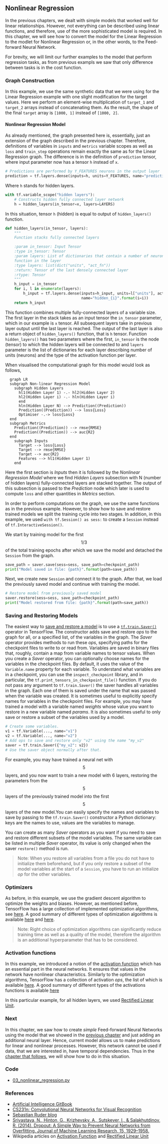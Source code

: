## Nonlinear Regression

In the previous chapters, we dealt with simple models that worked well for linear relationships. However, not everything can be described using linear functions, and therefore, use of the more sophisticated model is required. In this chapter, we will see how to convert the model for the Linear Regression to the modlet for Nonlinear Regression or, in the other words, to the Feed-forward Neural Network.

For brevity, we will limit our further examples to the model that perform regression tasks, as from previous exampls we saw that only difference between tasks is in the cost function.

### Graph Construction

In this example, we use the same synthetic data that we were using for the Linear Regression example with one slight modification for the target values. Here we perform an element-wise multiplication of `target_1` and `target_2` arrays instead of concatenating them. As the result, the shape of the final `target` array is `[1000, 1]` instead of `[1000, 2]`.

#### Nonlinear Regression Model

As already mentioned, the graph presented here is, essentially, just an extension of the graph described in the previous chapter. Therefore, definitions of variables in  `inputs` and `metrics` variable scopes as well as  `loss` and `train_step` operations remain exactly the same as for the Linear Regression graph. The difference is in the definition of `prediction` tensor, where input parameter now has a tensor `h` instead of `x`.

```python
# Predictions are performed by Y_FEATURES neurons in the output layer
prediction = tf.layers.dense(inputs=h, units=Y_FEATURES, name="prediction")
```

Where `h` stands for hidden layers.

```python
with tf.variable_scope("hidden layers"):
    # Constructs hidden fully connected layer network
    h = hidden_layers(in_tensor=x, layers=LAYERS)
```

In this situation, tensor `h` \(hidden\) is equal to output of `hidden_layers()` function.

```python
def hidden_layers(in_tensor, layers):
    """
    Function stacks fully connected layers

    :param in_tensor: Input Tensor
    :type in_tensor: Tensor
    :param layers: List of dictionaries that contain a number of neurons for the particular layer ad the activation
    function in the layer
    :type layers: list(dict("units", "act_fn"))
    :return: Tensor of the last densely connected layer
    :rtype: Tensor
    """
    h_input = in_tensor
    for i, l in enumerate(layers):
        h_input = tf.layers.dense(inputs=h_input, units=l["units"], activation=l["act_fn"],
                                  name="hidden_{i}".format(i=i))
    return h_input
```

This function combines multiple fully-connected layers of a variable size. The first layer in the stack takes as an input tensor the `in_tensor` parameter, which in our example is `x` tensor. All subsequent layers take in previous layer output until the last layer is reached. The output of the last layer is also a return object of `hidden_layers()` function, that is `h` tensor. Function `hidden_layers()` has two parameters where the first, `in_tensor` is the node \(tensor\) to which the hidden layers will be connected to and `layers` parameter is the list of dictionaries for each layer describing number of units \(neurons\) and the type of the activation function per layer.

When visualised the computational graph for this model would look as follows,

```mermaid
  graph LR
  subgraph Non-linear Regression Model
    subgraph Hidden Layers
      hl1(Hidden Layer 1) -.- hl2(Hidden Layer 2)
      hl2(Hidden Layer i) -.- hln(Hidden Layer i)
      end
      hln(Hidden Layer N) --> Prediction((Prediction))
      Prediction((Prediction)) --> loss{Loss}
      Optimiser -.-> loss{Loss}
  end
  subgraph Metrics
    Prediction((Prediction)) --> rmse{RMSE}
    Prediction((Prediction)) --> auc{R2}
  end
    subgraph Inputs
      Target --> loss{Loss}
      Target --> rmse{RMSE}
      Target --> auc{R2}
      Features --> hl1(Hidden Layer 1)
    end
```

Here the first section is _Inputs_ then it is followed by the _Nonlinear Regression Model_ where we find _Hidden Layers_ subsection with N \(number of hidden layers\) fully-connected layers are stacked together. The output of this subsection is passed to the _Prediction_ node which later is used to compute `loss` and other quantities in _Metrics_ section.

In order to perform computations on the graph, we use the same functions as in the previous example. However, to show how to save and restore trained models we split the training cycle into two stages. In addition, in this example, we used `with tf.Session() as sess:` to create a `Session` instead of `tf.InteractiveSession()`.

We start by training model for the first $$1/3$$ of the total training epochs after which we save the model and detached the `Session` from the graph.

```python
save_path = saver.save(sess=sess, save_path=checkpoint_path)
print("Model saved in file: {path}".format(path=save_path))
```

Next, we create new `Session` and connect it to the graph. After that, we load the previously saved model and continue with training the model.

```python
# Restore model from previously saved model
saver.restore(sess=sess, save_path=checkpoint_path)
print("Model restored from file: {path}".format(path=save_path))
```

### Saving and Restoring Models

The easiest way to [save and restore a model](https://www.tensorflow.org/versions/master/programmers_guide/saved_model) is to use a [`tf.train.Saver()`](https://www.tensorflow.org/api_docs/python/tf/train/Saver) operator in TensorFlow. The constructor adds save and restore _ops_ to the graph for all, or a specified list, of the variables in the graph. The _Saver_ operator provides methods to run these _ops_, specifying paths for the checkpoint files to write to or read from. Variables are saved in binary files that, roughly, contain a map from variable names to tensor values. When you create a _Saver_ operator, you can optionally choose names for the variables in the checkpoint files. By default, it uses the value of the `Variable.name` property for each variable. To understand what variables are in a checkpoint, you can use the `inspect_checkpoint` library, and in particular, the `tf.print_tensors_in_checkpoint_file()` function. If you do not pass any argument to `tf.train.Saver()` the saver handles all variables in the graph. Each one of them is saved under the name that was passed when the variable was created. It is sometimes useful to explicitly specify names for variables in the checkpoint files. For example, you may have trained a model with a variable named _weights_ whose value you want to restore in a new variable named _params_. It is also sometimes useful to only save or restore a subset of the variables used by a model.

```python
# Create some variables.
v1 = tf.Variable(..., name="v1")
v2 = tf.Variable(..., name="v2")
# Add ops to save and restore only "v2" using the name "my_v2"
saver = tf.train.Saver({"my_v2": v2})
# Use the saver object normally after that.
```

For example, you may have trained a neural net with $$5$$ layers, and you now want to train a new model with 6 layers, restoring the parameters from the $$5$$ layers of the previously trained model into the first $$5$$ layers of the new model.You can easily specify the names and variables to save by passing to the `tf.train.Saver()` constructor a Python dictionary: keys are the names to use, values are the variables to manage.

You can create as many _Saver_ operators as you want if you need to save and restore different subsets of the model variables. The same variable can be listed in multiple _Saver_ operator, its value is only changed when the saver `restore()` method is run.

> Note: When you restore all variables from a file you do not have to initialize them beforehand, but if you only restore a subset of the model variables at the start of a `Session`, you have to run an initialize _op_ for the other variables.

### Optimizers

As before, in this example, we use the gradient descent algorithm to optimize the weights and biases. However, as mentioned before, TensorFlow has a large collection of implemented optimization algorithms, see [here](https://www.tensorflow.org/api_guides/python/train). A good summary of different types of optimization algorithms is available [here](http://ruder.io/optimizing-gradient-descent/) and [here](https://leonardoaraujosantos.gitbooks.io/artificial-inteligence/content/model_optimization.html).

> Note: Right choice of optimization algorithms can significantly reduce training time as well as a quality of the model, therefore the algorithm is an additional hyperparameter that has to be considered.

### Activation functions

In this example, we introduced a notion of the [activation function](https://en.wikipedia.org/wiki/Activation_function) which has an essential part in the neural networks. It ensures that values in the network have nonlinear characteristics. Similarly to the optimization algorithms, TensorFlow has a collection of activation _ops_, the list of which is available [here](https://www.tensorflow.org/api_guides/python/nn). A good summary of different types of the activations functions is available [here](http://cs231n.github.io/neural-networks-1/)

In this particular example, for all hidden layers, we used [Rectified Linear Unit](https://en.wikipedia.org/wiki/Rectifier_%28neural_networks%29).

### Next

In this chapter, we saw how to create _simple_ Feed-forward Neural Networks using the model that we showed in the [previous chapter](/chapters/chapter4.md) and just adding an additional neural layer. Hence, current model allows us to make predictions for linear and nonlinear processes. However, this network cannot be used if data, that we are interested in, have temporal dependencies. Thus in the [chapter that follows](/chapters/chapter6.md), we will show how to do in this situation.

### Code

* [03\_nonlinear\_regression.py](/scripts/03_nonlinear_regression.py)

### References

* [Artificial Intelligence GitBook](https://www.gitbook.com/book/leonardoaraujosantos/artificial-inteligence/details)
* [CS231n: Convolutional Neural Networks for Visual Recognition](http://cs231n.github.io/)
* [Sebastian Ruder blog](http://ruder.io/#open)
* [Srivastava, N., Hinton, G., Krizhevsky, A., Sutskever, I., & Salakhutdinov, R. \(2014\). Dropout: A Simple Way to Prevent Neural Networks from Overfitting. Journal of Machine Learning Research, 15, 1929–1958.](https://www.cs.toronto.edu/~hinton/absps/JMLRdropout.pdf)
* Wikipedia articles on [Activation Function](https://en.wikipedia.org/wiki/Activation_function) and [Rectified Linear Unit](https://en.wikipedia.org/wiki/Rectifier_%28neural_networks%29)




